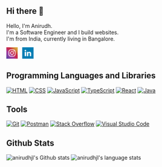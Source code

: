 ## Hi there 👋
Hello, I'm Anirudh.<br />
I'm a Software Engineer and I build websites.<br />
I'm from India, currently living in Bangalore.<br />

<a href="https://instagram.com/ani_bhat" ><img height="30" src="https://github.com/anirudhjl/anirudhjl/blob/main/images/instagram_icon.png"></a>&nbsp;&nbsp;
<a href="https://www.linkedin.com/in/anirudhjl-022/" ><img height="30" src="https://github.com/anirudhjl/anirudhjl/blob/main/images/linkedIn_icon.png"></a>


## Programming Languages and Libraries
<p>
    <a href="#"><img alt="HTML" src="https://img.shields.io/badge/HTML-E34F26.svg?logo=html5&logoColor=white"></a>
    <a href="#"><img alt="CSS" src="https://img.shields.io/badge/CSS-9999FF.svg?logo=css3&logoColor=white"></a>
    <a href="#"><img alt="JavaScript" src="https://img.shields.io/badge/JavaScript-F7DF1E.svg?logo=javascript&logoColor=black"></a>
    <a href="#"><img alt="TypeScript" src="https://img.shields.io/badge/TypeScript-007ACC.svg?logo=typescript&logoColor=white"></a>
    <a href="#"><img alt="React" src="https://img.shields.io/badge/React-20232A.svg?logo=react&logoColor=white"></a>
    <a href="#"><img alt="Java" src="https://img.shields.io/badge/Java-77FF33.svg?logo=java&logoColor=black"></a>
</p>

## Tools
<p>
    <a href="#"><img alt="Git" src="https://img.shields.io/badge/Git-007ACC.svg?logo=git&logoColor=white"></a>
    <a href="#"><img alt="Postman" src="https://img.shields.io/badge/Postman-20232A?logo=postman&logoColor=white"></a>
    <a href="#"><img alt="Stack Overflow" src="https://img.shields.io/badge/-Stack%20Overflow-9999FF?logo=stack-overflow&logoColor=white"></a>
    <a href="#"><img alt="Visual Studio Code" src="https://img.shields.io/badge/Visual%20Studio%20Code-E34F26.svg?logo=visual-studio-code&logoColor=white"></a>
</p>

## Github Stats
<img alt="anirudhjl's Github stats" src="https://github-readme-stats.vercel.app/api/?username=anirudhjl&show_icons=true&theme=dark&hide_border=true" />
<img alt="anirudhjl's language stats"  src="https://github-readme-stats.vercel.app/api/top-langs/?username=anirudhjl&show_icons=true&theme=dark&hide_border=true" />
